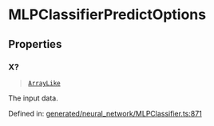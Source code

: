 # MLPClassifierPredictOptions

## Properties

### X?

> [`ArrayLike`](../types/ArrayLike.md)

The input data.

Defined in:  [generated/neural\_network/MLPClassifier.ts:871](https://github.com/transitive-bullshit/scikit-learn-ts/blob/b59c1ff/packages/sklearn/src/generated/neural_network/MLPClassifier.ts#L871)
